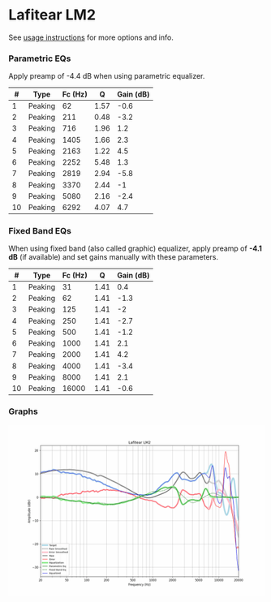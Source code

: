 # Lafitear LM2
See [usage instructions](https://github.com/jaakkopasanen/AutoEq#usage) for more options and info.

### Parametric EQs
Apply preamp of -4.4 dB when using parametric equalizer.

|   # | Type    |   Fc (Hz) |    Q |   Gain (dB) |
|-----|---------|-----------|------|-------------|
|   1 | Peaking |        62 | 1.57 |        -0.6 |
|   2 | Peaking |       211 | 0.48 |        -3.2 |
|   3 | Peaking |       716 | 1.96 |         1.2 |
|   4 | Peaking |      1405 | 1.66 |         2.3 |
|   5 | Peaking |      2163 | 1.22 |         4.5 |
|   6 | Peaking |      2252 | 5.48 |         1.3 |
|   7 | Peaking |      2819 | 2.94 |        -5.8 |
|   8 | Peaking |      3370 | 2.44 |        -1   |
|   9 | Peaking |      5080 | 2.16 |        -2.4 |
|  10 | Peaking |      6292 | 4.07 |         4.7 |

### Fixed Band EQs
When using fixed band (also called graphic) equalizer, apply preamp of **-4.1 dB** (if available) and set gains manually with these parameters.

|   # | Type    |   Fc (Hz) |    Q |   Gain (dB) |
|-----|---------|-----------|------|-------------|
|   1 | Peaking |        31 | 1.41 |         0.4 |
|   2 | Peaking |        62 | 1.41 |        -1.3 |
|   3 | Peaking |       125 | 1.41 |        -2   |
|   4 | Peaking |       250 | 1.41 |        -2.7 |
|   5 | Peaking |       500 | 1.41 |        -1.2 |
|   6 | Peaking |      1000 | 1.41 |         2.1 |
|   7 | Peaking |      2000 | 1.41 |         4.2 |
|   8 | Peaking |      4000 | 1.41 |        -3.4 |
|   9 | Peaking |      8000 | 1.41 |         2.1 |
|  10 | Peaking |     16000 | 1.41 |        -0.6 |

### Graphs
![](./Lafitear%20LM2.png)
